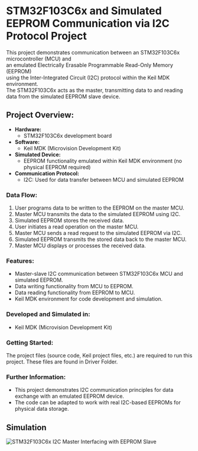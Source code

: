# STM32F103C6x and Simulated EEPROM Communication via I2C Protocol Project

This project demonstrates communication between an STM32F103C6x microcontroller (MCU) and <br>
an emulated Electrically Erasable Programmable Read-Only Memory (EEPROM)<br>
using the Inter-Integrated Circuit (I2C) protocol within the Keil MDK environment.<br>
The STM32F103C6x acts as the master, transmitting data to and reading data from the simulated EEPROM slave device.

## **Project Overview:**

* **Hardware:**
    * STM32F103C6x development board
* **Software:**
    * Keil MDK (Microvision Development Kit)
* **Simulated Device:**
    * EEPROM functionality emulated within Keil MDK environment (no physical EEPROM required)
* **Communication Protocol:**
    * I2C: Used for data transfer between MCU and simulated EEPROM

### **Data Flow:**

1. User programs data to be written to the EEPROM on the master MCU.
2. Master MCU transmits the data to the simulated EEPROM using I2C.
3. Simulated EEPROM stores the received data.
4. User initiates a read operation on the master MCU.
5. Master MCU sends a read request to the simulated EEPROM via I2C.
6. Simulated EEPROM transmits the stored data back to the master MCU.
7. Master MCU displays or processes the received data.

### **Features:**

* Master-slave I2C communication between STM32F103C6x MCU and simulated EEPROM.
* Data writing functionality from MCU to EEPROM.
* Data reading functionality from EEPROM to MCU.
* Keil MDK environment for code development and simulation.

### **Developed and Simulated in:**

* Keil MDK (Microvision Development Kit)

### **Getting Started:**

The project files (source code, Keil project files, etc.) are required to run this project. These files are found in Driver Folder.

### **Further Information:**

* This project demonstrates I2C communication principles for data exchange with an emulated EEPROM device.
* The code can be adapted to work with real I2C-based EEPROMs for physical data storage.
## Simulation
![STM32F103C6x I2C Master Interfacing with EEPROM Slave](https://github.com/ArsanyMounir/STM32F103C6x_I2C_EEPROM_Interfacing/blob/main/I2C_EEPROM.gif)
